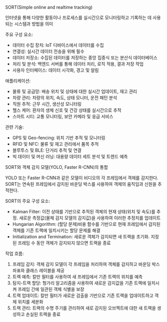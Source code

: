 SORT(Simple online and realtime tracking)

인터넷을 통해 다양한 활동이나 프로세스를 실시간으로 모니터링하고 기록하는 데 사용되는 시스템과 방법을 의미

주요 구성 요소:

- 데이터 수집 장치: IoT 디바이스에서 데이터를 수집
- 연결성: 실시간 데이터 전송을 위해 필수
- 데이터 저장소: 수집된 데이터를 저장하는 중앙 집중식 또는 분산식 데이터베이스
- 처리 및 분석: 백엔드 서버를 통해 데이터 처리, 로직 적용, 결과 저장 작업
- 사용자 인터페이스: 데이터 시각화, 경고 및 알림

애플리케이션:

- 물류 및 공급망: 배송 위치 및 상태에 대한 실시간 업데이트, 재고 관리
- 차량 관리: 차량의 위치, 속도, 상태 모니터, 운전 패턴 분석
- 직원 추적: 근무 시간, 생산성 모니터링
- 헬스 케어: 환자의 생체 신호 및 건강 상태를 실시간으로 추적
- 스마트 시티: 교통 모니터링, 보안 카메라 및 응급 서비스

관련 기술:

- GPS 및 Geo-fencing: 위치 기반 추적 및 모니터링
- RFID 및 NFC: 물류 및 재고 관리에서 품목 추적
- 블루투스 및 BLE: 단거리 추적 및 연결
- 빅 데이터 및 머신 러닝: 대용량 데이터 세트 분석 및 트렌드 예측

SORT와 객체 감지 모델(YOLO, Faster R-CNN)의 통합

YOLO 또는 Faster R-CNN과 같은 모델이 비디오의 각 프레임에서 객체를 감지한다. SORT는 연속된 프레임에서 감지된 바운딩 박스를 사용하여 객체의 움직임과 신원을 추적한다.

SORT의 주요 구성 요소:

- Kalman Filter: 이전 상태를 기반으로 추적된 객체의 현재 상태(위치 및 속도)를 추정. 새로운 측정값(물체 감지 모델의 감지값)을 사용하여 이러한 추정치를 업데이트
- Hungarian Algorithm: (할당 문제)비용 함수를 기반으로 현재 프레임에서 감지된 객체를 기존 트랙에 일치시키는 할당 문제를 해결
- Initialization and Termination: 새로운 객체가 감지되면 새 트랙을 초기화. 지정된 프레임 수 동안 객체가 감지되지 않으면 트랙을 종료

작업 흐름:

1. 프레임 감지: 객체 감지 모델이 각 프레임을 처리하여 객체를 감지하고 바운딩 박스 좌표와 클래스 레이블을 제공
2. 트랙 예측: 칼만 필터를 사용하여 새 프레임에서 기존 트랙의 위치를 예측
3. 탐지-트랙 할당: 헝가리 알고리즘을 사용하여 새로운 감지값을 기존 트랙에 일치시켜 프레임 간에 일관된 객체 식별을 보장
4. 트랙 업데이트: 칼만 필터가 새로운 검출을 기반으로 기존 트랙을 업데이트하고 객체 위치를 세분화
5. 트랙 관리: 트랙의 수명 주기를 관리하여 새로 감지된 오브젝트에 대한 새 트랙을 생성하고 손실된 트랙을 종료
